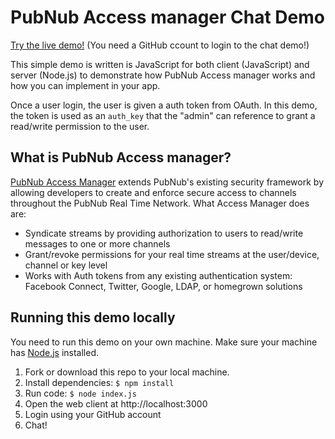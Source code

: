 # PubNub Access manager Chat Demo

[Try the live demo!](https://pubnub-pam-chat.herokuapp.com/)
(You need a GitHub ccount to login to the chat demo!)

This simple demo is written is JavaScript for both client (JavaScript) and server (Node.js) to demonstrate how PubNub Access manager works and how you can implement in your app.

Once a user login, the user is given a auth token from OAuth. In this demo, the token is used as an `auth_key` that the "admin" can reference to grant a read/write permission to the user.


## What is PubNub Access manager?

[PubNub Access Manager](https://www.pubnub.com/docs/web-javascript/pam-security) extends PubNub's existing security framework by allowing developers to create and enforce secure access to channels throughout the PubNub Real Time Network. What Access Manager does are:

- Syndicate streams by providing authorization to users to read/write messages to one or more channels
- Grant/revoke permissions for your real time streams at the user/device, channel or key level
- Works with Auth tokens from any existing authentication system: Facebook Connect, Twitter, Google, LDAP, or homegrown solutions



## Running this demo locally

You need to run this demo on your own machine. Make sure your machine has [Node.js](https://nodejs.org/) installed.

1. Fork or download this repo to your local machine.
2. Install dependencies: `$ npm install`
3. Run code: `$ node index.js`
4. Open the web client at http://localhost:3000
5. Login using your GitHub account
6. Chat!


